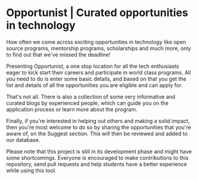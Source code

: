 # Opportunist | Curated opportunities in technology

How often we come across exciting opportunities in technology like open source programs, mentorship programs, scholarships and much more, only to find out that we've missed the deadline! 

Presenting Opportunist, a one stop location for all the tech enthusiasts eager to kick start their careers and participate in world class programs. All you need to do is enter some basic details, and based on that you get the list and details of all the opportunities you are eligible and can apply for. 

That's not all. There is also a collection of some very informative and curated blogs by experienced people, which can guide you on the application process or learn more about the program. 

Finally, if you're interested in helping out others and making a solid impact, then you're most welcome to do so by sharing the opportunities that you're aware of, on the Suggest section. This will then be reviewed and added to our database. 

Please note that this project is still in its development phase and might have some shortcomings. Everyone is encouraged to make contributions to this repository, send pull requests and help students have a better experience while using this tool. 
